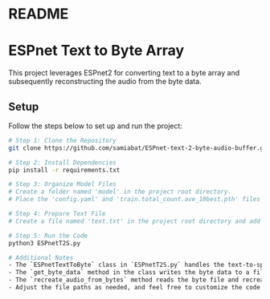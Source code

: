# README
# ESPnet Text to Byte Array

This project leverages ESPnet2 for converting text to a byte array and subsequently reconstructing the audio from the byte data.

## Setup

Follow the steps below to set up and run the project:

```bash
# Step 1: Clone the Repository
git clone https://github.com/samiabat/ESPnet-text-2-byte-audio-buffer.git

# Step 2: Install Dependencies
pip install -r requirements.txt

# Step 3: Organize Model Files
# Create a folder named 'model' in the project root directory.
# Place the 'config.yaml' and 'train.total_count.ave_10best.pth' files inside the 'model' folder.

# Step 4: Prepare Text File
# Create a file named 'text.txt' in the project root directory and add the text you want to synthesize.

# Step 5: Run the Code
python3 ESPnetT2S.py

# Additional Notes
- The `ESPnetTextToByte` class in `ESPnetT2S.py` handles the text-to-speech conversion and byte array creation.
- The `get_byte_data` method in the class writes the byte data to a file named 'audio_byte_file.raw'.
- The `recreate_audio_from_bytes` method reads the byte file and recreates the audio, saving it as 'recreated_audio.wav'.
- Adjust the file paths as needed, and feel free to customize the code to suit your requirements.
